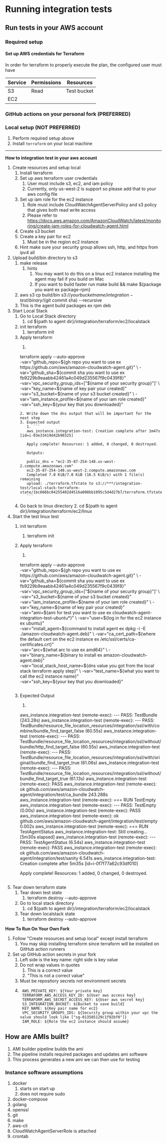 Running integration tests
=========================

## Run tests in your AWS account

### Required setup

#### Set up AWS credentials for Terraform
In order for terraform to properly execute the plan, the configured
user must have

| Service | Permissions | Resources |
| ------- | ----------- | --------- |
| S3      | Read        | Test bucket |
| EC2     | 

### GitHub actions on your personal fork (PREFERRED)

### Local setup (NOT PREFERRED)

1. Perform required setup above
2. Install `terraform` on your local machine

---

**How to integration test in your aws account**
1. Create resources and setup local
    1. Install terraform
    2. Set up aws terraform user credentials
        1. User must include s3, ec2, and iam policy
        2. Currently, only us-west-2 is support so please add that to your aws config file
    3. Set up iam role for the ec2 instance
        1. Role must include CloudWatchAgentServerPolicy and s3 policy that gives both read write access
        2. Please refer to https://docs.aws.amazon.com/AmazonCloudWatch/latest/monitoring/create-iam-roles-for-cloudwatch-agent.html
    4. Create s3 bucket
    5. Create a key pair for ec2
        1. Must be in the region ec2 instance
    6. Hint make sure your security group allows ssh, http, and https from ipv4 all
2. Upload build/bin directory to s3
    1. make release
        1. hints
            1. You may want to do this on a linux ec2 instance installing the agent may fail if you build on Mac
            2. If you want to build faster run make build && make ${package you want ex package-rpm}
    2. aws s3 cp build/bin s3://${your bucket name}/integration-test/binary/${git commit sha} --recursive
    3. This is the agent build packages ex rpm deb
3. Start Local Stack
    1. Go to Local Stack directory
        1. cd ${path to agent dir}/integration/terraform/ec2/localstack
    2. init terraform
        1. terraform init
    3. Apply terraform
        1. ```
         terraform apply --auto-approve \
         -var="github_repo=${gh repo you want to use ex https://github.com/aws/amazon-cloudwatch-agent.git}" \
         -var="github_sha=${commit sha you want to use ex fb9229b9eaabb42461a4c049d235567f9c0439f8}" \
         -var='vpc_security_group_ids=["${name of your security group}"]' \
         -var="key_name=${name of key pair your created}" \
         -var="s3_bucket=${name of your s3 bucket created}" \
         -var="iam_instance_profile=${name of your iam role created}" \
         -var="ssh_key=${your key that you downloaded}"
         ```
        2. Write down the dns output that will be important for the next step
        3. Expected output
            1. ```
            aws_instance.integration-test: Creation complete after 1m47s [id=i-03e33419d42b90325]

            Apply complete! Resources: 1 added, 0 changed, 0 destroyed.

            Outputs:

            public_dns = "ec2-35-87-254-148.us-west-2.compute.amazonaws.com"
            ec2-35-87-254-148.us-west-2.compute.amazonaws.com
            Completed 7.0 KiB/7.0 KiB (16.5 KiB/s) with 1 file(s) remaining
            upload: ./terraform.tfstate to s3://***/integration-test/local-stack-terraform-state/1bc666bc04255402d4516a008bb1095c5d4d27b7/terraform.tfstate
            ```
    4. Go back to linux directory
        2. cd ${path to agent dir}/integration/terraform/ec2/linux
4. Start the test linux test
    1. init terraform
        1. terraform init
    2. Apply terraform
        1. ```
         terraform apply --auto-approve \
         -var="github_repo=${gh repo you want to use ex https://github.com/aws/amazon-cloudwatch-agent.git}" \
         -var="github_sha=${commit sha you want to use ex fb9229b9eaabb42461a4c049d235567f9c0439f8}" \
         -var='vpc_security_group_ids=["${name of your security group}"]' \
         -var="s3_bucket=${name of your s3 bucket created}" \
         -var="iam_instance_profile=${name of your iam role created}" \
         -var="key_name=${name of key pair your created}" \
         -var="ami=${ami for test you want to use ex cloudwatch-agent-integration-test-ubuntu*}" \
         -var="user=${log in for the ec2 instance ex ubuntu}" \
         -var="install_agent=${command to install agent ex dpkg -i -E ./amazon-cloudwatch-agent.deb}" \
         -var="ca_cert_path=${where the default cert on the ec2 instance ex /etc/ssl/certs/ca-certificates.crt}" \
         -var="arc=${what arc to use ex amd64}" \
         -var="binary_name=${binary to install ex amazon-cloudwatch-agent.deb}" \
         -var="local_stack_host_name=${dns value you got from the local stack terraform apply step}" \
         -var="test_name=${what you want to call the ec2 instance name}" \
         -var="ssh_key=${your key that you downloaded}"
         ```
    3. Expected Output
        1. ```
          aws_instance.integration-test (remote-exec): --- PASS: TestBundle (243.28s)
          aws_instance.integration-test (remote-exec):     --- PASS: TestBundle/resource_file_location_resources/integration/ssl/with/combine/bundle_find_target_false (60.55s)
          aws_instance.integration-test (remote-exec):     --- PASS: TestBundle/resource_file_location_resources/integration/ssl/without/bundle/http_find_target_false (60.55s)
          aws_instance.integration-test (remote-exec):     --- PASS: TestBundle/resource_file_location_resources/integration/ssl/with/original/bundle_find_target_true (61.06s)
          aws_instance.integration-test (remote-exec):     --- PASS: TestBundle/resource_file_location_resources/integration/ssl/without/bundle_find_target_true (61.13s)
          aws_instance.integration-test (remote-exec): PASS
          aws_instance.integration-test (remote-exec): ok  	github.com/aws/amazon-cloudwatch-agent/integration/test/ca_bundle	243.288s
          aws_instance.integration-test (remote-exec): === RUN   TestEmpty
          aws_instance.integration-test (remote-exec): --- PASS: TestEmpty (0.00s)
          aws_instance.integration-test (remote-exec): PASS
          aws_instance.integration-test (remote-exec): ok  	github.com/aws/amazon-cloudwatch-agent/integration/test/empty	0.002s
          aws_instance.integration-test (remote-exec): === RUN   TestAgentStatus
          aws_instance.integration-test: Still creating... [5m30s elapsed]
          aws_instance.integration-test (remote-exec): --- PASS: TestAgentStatus (6.54s)
          aws_instance.integration-test (remote-exec): PASS
          aws_instance.integration-test (remote-exec): ok  	github.com/aws/amazon-cloudwatch-agent/integration/test/sanity	6.541s
          aws_instance.integration-test: Creation complete after 5m35s [id=i-0f7f77a62c93df010]

          Apply complete! Resources: 1 added, 0 changed, 0 destroyed.         
         ```
5. Tear down terraform state
    1. Tear down test state
        1. terraform destroy --auto-approve
    2. Go to local stack directory
        1. cd ${path to agent dir}/integration/terraform/ec2/localstack
    3. Tear down localstack state
        1. terraform destroy --auto-approve

**How To Run On Your Own Fork**
1. Follow "Create resources and setup local" except install terraform
    1. You may skip installing terraform since terraform will be installed on GitHub action runners
2. Set up GitHub action secrets in your fork
    1. Left side is the key name: right side is key value
    2. Do not wrap values in quotes
        1. This is a correct value
        2. "This is not a correct value"
    3. Must be repository secrets not environment secrets
    4. ```
        AWS_PRIVATE_KEY: ${Your private key}
        TERRAFORM_AWS_ACCESS_KEY_ID: ${User aws access key}
        TERRAFORM_AWS_SECRET_ACCESS_KEY: ${User aws secret key}
        S3_INTEGRATION_BUCKET: ${Bucket to save build}
        KEY_NAME: ${Key pair name for ec2}
        VPC_SECURITY_GROUPS_IDS: ${Security group within your vpc the value should look like ["sg-013585129c1f92bf0"]}
        IAM_ROLE: ${Role the ec2 instance should assume}
        ```

## How are AMIs built?

1. AMI builder pipeline builds the ami
2. The pipeline installs required packages and updates ami software
3. This process generates a new ami we can then use for testing

### Instance software assumptions
1. docker
    1. starts on start up
    2. does not require sudo
2. docker-compose
3. golang
4. openssl
5. git
6. make
7. aws-cli
8. CloudWatchAgentServerRole is attached
9. crontab